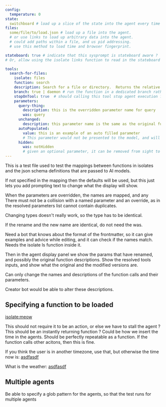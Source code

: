 ```yaml
---
config:
  temperature: 0
state:
  switchboard # load up a slice of the state into the agent every time
files:
  some/file/to/load.json # load up a file into the agent.
  # or use links to load up arbitrary data into the agent.
  # could add paths within a file, and us pid addressing.
  # use this method to load time and browser fingerprint.

stateboard: true # indicate that this sysprompt is stateboard aware ?
# Or, allow using the isolate links function to read in the stateboard contents

tools:
  search-for-files:
    isolate: files
    function: search
    description: Search for a file or directory.  Returns the relative path to the first match. This is some extra text to help the model make a choice better
    branch: true | daemon # run the function in a dedicated branch rather than in band, or keep it open after origin is replied to
    stopOnTool: true  # should calling this tool stop agent execution ?
    parameters:
      query-thing:
        description: this is the overridden parameter name for query
        was: query
      unchanged:
        description: this parameter name is the same as the original function name so it does not need the 'was' property as the mapping is clear
      autoPopulated:
        value: this is an example of an auto filled parameter
        # This parameter would not be presented to the model, and will always be filled in to the value given here.  This is useful for things like restricting the ls function only certain file names, or restricting read to only be certain file extensions.
      hidden:
        was: notHidden
        # given an optional parameter, it can be removed from sight to avoid confusion in the AI
---
```


This is a test file used to test the mappings between functions in isolates and
the json schema definitions that are passed to AI models.

If not specified in the mapping then the defaults will be used, but this just
lets you add prompting text to change what the display will show.

When the parameters are overridden, the names are mapped, and any There must not
be a collision with a named parameter and an override, as in the resolved
parameters list cannot contain duplicates.

Changing types doesn't really work, so the type has to be identical.

If the rename and the new name are identical, do not need the was.

Need a bot that knows about the format of the frontmatter, so it can give
examples and advice while editing, and it can check if the names match. Needs
the isolate ls function inside it.

Then in the agent display panel we show the params that have renamed, and
possibly the original function descriptions. Show the resolved tools inputs, and
show what the original and the modified versions are.

Can only change the names and descriptions of the function calls and their
parameters.

Creator bot would be able to alter these descriptions.

## Specifying a function to be loaded

[isolate:meow](isolate://isolateName/someFunction/{ask:true})

This should not require it to be an action, or else we have to stall the agent ?
This should be an instantly returning function ? Could be how we insert the time
in the agents. Should be perfectly repeatable as a function. If the function
calls other acitons, then this is fine.

If you think the user is in another timezone, use that, but otherwise the time
now is: [asdfasdf](isolate://utils/now/{timezone:0})

What is the weather: [asdfasdf](isolate://utils/now/{timezone:0})

## Multiple agents

Be able to specify a glob pattern for the agents, so that the test runs for
multiple agents
